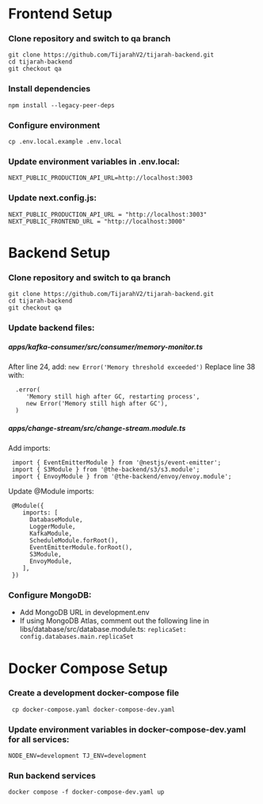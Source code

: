 # Frontend Setup
 
### Clone repository and switch to qa branch

    git clone https://github.com/TijarahV2/tijarah-backend.git
    cd tijarah-backend
    git checkout qa
 
### Install dependencies
`` npm install --legacy-peer-deps ``
 
### Configure environment
`` cp .env.local.example .env.local ``
 
### Update environment variables in .env.local:
`` NEXT_PUBLIC_PRODUCTION_API_URL=http://localhost:3003 ``
 
### Update next.config.js:

    NEXT_PUBLIC_PRODUCTION_API_URL = "http://localhost:3003"
    NEXT_PUBLIC_FRONTEND_URL = "http://localhost:3000"
 
# Backend Setup
 
### Clone repository and switch to qa branch

    git clone https://github.com/TijarahV2/tijarah-backend.git
    cd tijarah-backend
    git checkout qa
 
### Update backend files:
 
##### apps/kafka-consumer/src/consumer/memory-monitor.ts
After line 24, add: ``new Error('Memory threshold exceeded')``
Replace line 38 with:
      
      .error(
         'Memory still high after GC, restarting process',
         new Error('Memory still high after GC'),
      )
 
##### apps/change-stream/src/change-stream.module.ts
Add imports:

     import { EventEmitterModule } from '@nestjs/event-emitter';
     import { S3Module } from '@the-backend/s3/s3.module';
     import { EnvoyModule } from '@the-backend/envoy/envoy.module';
 
Update @Module imports:

     @Module({
        imports: [
          DatabaseModule,
          LoggerModule,
          KafkaModule,
          ScheduleModule.forRoot(),
          EventEmitterModule.forRoot(),
          S3Module,
          EnvoyModule,
        ],
     })
 
### Configure MongoDB:
- Add MongoDB URL in development.env
- If using MongoDB Atlas, comment out the following line in libs/database/src/database.module.ts:
``replicaSet: config.databases.main.replicaSet``
 
# Docker Compose Setup
 
### Create a development docker-compose file
`` cp docker-compose.yaml docker-compose-dev.yaml``
 
### Update environment variables in docker-compose-dev.yaml for all services:
``NODE_ENV=development
TJ_ENV=development``
 
### Run backend services
``docker compose -f docker-compose-dev.yaml up``
